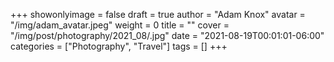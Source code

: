+++
showonlyimage = false
draft = true
author = "Adam Knox"
avatar = "/img/adam_avatar.jpeg"
weight = 0
title = ""
cover = "/img/post/photography/2021_08/.jpg"
date = "2021-08-19T00:01:01-06:00"
categories = ["Photography", "Travel"]
tags = []
+++
<!--more-->
